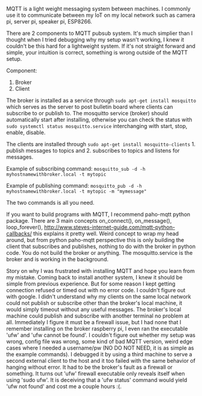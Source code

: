 MQTT is a light weight messaging system between machines. I commonly use it to communicate between my IoT on my local network such as camera pi, server pi, speaker pi, ESP8266.

There are 2 components to MQTT pubsub system. It's much simplier than I thought when I tried debugging why my setup wasn't working, I knew it couldn't be this hard for a lightweight 
system. If it's not straight forward and simple, your intuition is correct, something is wrong outside of the MQTT setup.

Component:
1. Broker
2. Client

The broker is installed as a service through `sudo apt-get install mosquitto` which serves as the server to post bulletin board where clients can subscribe to or publish to.
The mosquitto service (broker) should automatically start after installing, otherwise you can check the status with `sudo systemctl status mosquitto.service` 
interchanging with start, stop, enable, disable.

The clients are installed through `sudo apt-get install mosquitto-clients` 1. publish messages to topics and 2. subscribes to topics and listens for messages.

Example of subscribing command:
`mosquitto_sub -d -h myhostnamewithbroker.local -t mytopic`

Example of publishing command:
`mosquitto_pub -d -h myhostnamewithbroker.local -t mytopic -m "mymessage"`

The two commands is all you need.

If you want to build programs with MQTT, I recommend paho-mqtt python package. There are 3 main concepts on_connect(), on_message(), loop_forever(), 
http://www.steves-internet-guide.com/mqtt-python-callbacks/ this explains it pretty well. Weird concept to wrap my head around, 
but from python paho-mqtt perspective this is only building the client that subscribes and publishes, nothing to do with the broker in python code. You do not build the 
broker or anything. The mosquitto.service is the broker and is working in the background.

Story on why I was frustrated with installing MQTT and hope you learn from my mistake. Coming back to install another system, I knew it should be simple from previous experience. 
But for some reason I kept getting connection refused or timed out with no error code. I couldn't figure out with google. I didn't understand why my clients on the same local network 
could not publish or subscribe other than the broker's local machine, it would simply timeout without any useful messages. The broker's local machine could publish and subscribe with 
another terminal no problem at all. Immediately I figure it must be a firewall issue, but I had none that I remember installing on the broker raspberry pi, I even ran the executable 
'ufw' and 'ufw cannot be found'. I couldn't figure out whether my setup was wrong, config file was wrong, some kind of bad MQTT version, weird edge cases where I needed a 
username/pw (NO DO NOT NEED, it is as simple as the example commands). I debugged it by using a third machine to serve a second external client to the host and it too failed with 
the same behavior of hanging without error. It had to be the broker's fault as a firewall or something. It turns out 'ufw' firewall executable only reveals itself when 
using 'sudo ufw'. It is deceiving that a 'ufw status' command would yield 'ufw not found' and cost me a couple hours :(. 